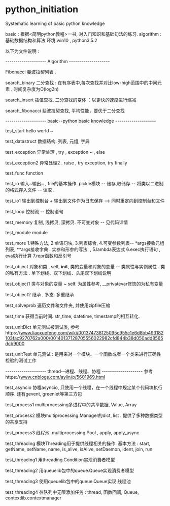 # python_initiation
Systematic learning of basic python knowledge


basic : 根据<简明python教程>一书, 对入门知识和基础句法的练习.
algorithm : 基础数据结构和算法
环境:win10 , python3.5.2

以下为文件说明 :


-------------------- Algorithm --------------------

Fibonacci           斐波拉契列表 .

search_binary       二分查找 : 在有序表中,每次查找并对比low-high范围中的中间元素 . 时间复杂度为O(log2n)

search_insert       插值查找, 二分查找的变体 ：以更快的速度进行缩减

search_fibonacci    斐波拉契查找, 平均性能，要优于二分查找



-------------------- basic--python basic knowledge --------------------

test_start          hello world ~

test_datastruct     数据结构. 列表, 元组, 字典

test_exception      异常处理 , try , exception ~ , else

test_exception2     异常处理2 .  raise , try exception, try finally

test_func           function

test_io             输入~输出~ , file的基本操作.  pickle模块 -- 储存,取储存 -- 将类以二进制的格式存入文件 -- 读取 .

test_io1            输出到控制台 + 输出到文件作为日志保存 --> 同时重定向到控制台和文件

test_loop           控制流 -- 控制语句

test_memory         复制, 浅拷贝, 深拷贝.  不可变对象 -- 见代码详情

test_module         module

test_more           1.特殊方法, 2.单语句块, 3.列表综合, 4.可变参数列表-- *args接收元组列表, **args接收字典 . 实参和形参的写法.  , 5.lambda表达式  6.exec执行语句 , eval执行计算  7.repr函数和反引号

test_object         对象和类 , self, __init__,  类的变量和对象的变量 -- 类属性与实例属性 . 类的私有方法 . 单下划线、双下划线、头尾双下划线说明

test_object1        类与对象的变量 ~    self. 为属性参考, __privatevar修饰的为私有变量

test_object2        继承 , 多态.  多重继承

test_solveprob      遍历文件和文件夹, 并使用zipfile压缩

test_time           获得当前时间.  str_time, datetime, timestamp的相互转化.

test_unitDict       单元测试被测试类, 参考https://www.liaoxuefeng.com/wiki/001374738125095c955c1e6d8bb493182103fac9270762a000/00140137128705556022982cfd844b38d050add8565dcb9000

test_unitTest       单元测试 : 是用来对一个模块、一个函数或者一个类来进行正确性检验的测试工作



-------------------- thread--进程、线程、协程 --------------------
参考https://www.cnblogs.com/aylin/p/5601969.html

test_asyncio        协程asyncio, 只使用一个线程，在一个线程中规定某个代码块执行顺序.   还有gevent, greenlet等第三方包

test_process1       multiprocessing多进程中的共享数据, Value, Array

test_process2       模块multiprocessing.Manager的dict, list . 提供了多种数据类型的共享支持

test_process3       线程池. multiprocessing.Pool , apply, apply_async

test_threading      模块Threading用于提供线程相关的操作. 基本方法 : start, getName, setName, name, is_alive, isAlive, setDaemon, ident, join, run

test_threading1     用threading.Condition实现消费者模型

test_threading2     用queuelib包中的queue.Queue实现消费者模型

test_threading3     使用queuelib包中的queue.Queue实现 线程池

test_threading4     往队列中无限添加任务 : thread, 函数回调, Queue, contextlib.contextmanager